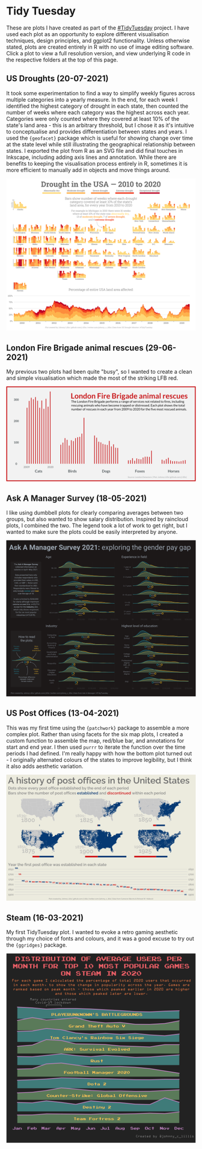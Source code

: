 Tidy Tuesday
================
These are plots I have created as part of the [#TidyTuesday](https://github.com/rfordatascience/tidytuesday) project. I have used each plot as an opportunity to explore different visualisation techniques, design principles, and ggplot2 functionality. Unless otherwise stated, plots are created entirely in R with no use of image editing software. Click a plot to view a full resolution version, and view underlying R code in the respective folders at the top of this page.

## US Droughts (20-07-2021)

It took some experimentation to find a way to simplify weekly figures across multiple categories into a yearly measure. In the end, for each week I identified the highest category of drought in each state, then counted the number of weeks where each category was the highest across each year. Categories were only counted where they covered at least 10% of the state's land area - this is an arbitrary threshold, but I chose it as it's intuitive to conceptualise and provides differentiation between states and years. I used the `{geofacet}` package which is useful for showing change over time at the state level while still illustrating the geographical relationship between states. I exported the plot from R as an SVG file and did final touches in Inkscape, including adding axis lines and annotation. While there are benefits to keeping the visualisation process entirely in R, sometimes it is more efficient to manually add in objects and move things around.

![US Droughts](https://raw.githubusercontent.com/j-lillis/Tidy-Tuesday/main/US%20Droughts%20(20-07-2021)/us_droughts_plot.png)


## London Fire Brigade animal rescues (29-06-2021)

My previous two plots had been quite "busy", so I wanted to create a clean and simple visualisation which made the most of the striking LFB red.

![London Fire Brigade - animal rescues](https://raw.githubusercontent.com/j-lillis/Tidy-Tuesday/main/Animal%20Rescues%20(29-06-2021)/animal_rescues_plot.png)


## Ask A Manager Survey (18-05-2021)

I like using dumbbell plots for clearly comparing averages between two groups, but also wanted to show salary distribution. Inspired by raincloud plots, I combined the two. The legend took a lot of work to get right, but I wanted to make sure the plots could be easily interpreted by anyone.

![Ask A Manager Survey](https://raw.githubusercontent.com/j-lillis/Tidy-Tuesday/main/Ask%20A%20Manager%20survey%20(18-05-2021)/ask_a_manager_survey_plot.png)


## US Post Offices (13-04-2021)

This was my first time using the `{patchwork}` package to assemble a more complex plot. Rather than using facets for the six map plots, I created a custom function to assemble the map, red/blue bar, and annotations for start and end year. I then used `purrr` to iterate the function over the time periods I had defined. I'm really happy with how the bottom plot turned out - I originally alternated colours of the states to improve legibility, but I think it also adds aesthetic variation.

![US Post Offices](https://raw.githubusercontent.com/j-lillis/Tidy-Tuesday/main/US%20Post%20Offices%20(13-04-2021)/post_offices_plot.png)


## Steam (16-03-2021)

My first TidyTuesday plot. I wanted to evoke a retro gaming aesthetic through my choice of fonts and colours, and it was a good excuse to try out the `{ggridges}` package.

![Steam plot](https://raw.githubusercontent.com/j-lillis/Tidy-Tuesday/main/Steam%20(16-03-2021)/steam_plot.png)


